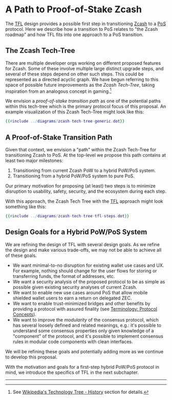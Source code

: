 # A Path to Proof-of-Stake Zcash

The [TFL](./terminology.md#definition-tfl) design provides a possible first step in transitioning [Zcash](https://z.cash) to a [PoS](./terminology.md#definition-pos) protocol. Here we describe how a transition to PoS relates to "the Zcash roadmap" and how TFL fits into one approach to a PoS transition.

## The Zcash Tech-Tree

There are multiple developer orgs working on different proposed features for Zcash. Some of these involve multiple large distinct upgrade steps, and several of these steps depend on other such steps. This could be represented as a directed acyclic graph. We have begun referring to this space of possible future improvements as the *Zcash Tech-Tree*, taking inspiration from an analogous concept in gaming.[^tech-tree-history]

We envision a *proof-of-stake transition path* as one of the potential paths within this tech-tree which is the primary protocol focus of this proposal. An example visualization of this Zcash Tech-Tree might look like this:

```dot process
{{#include ../diagrams/zcash-tech-tree-generic.dot}}
```

## A Proof-of-Stake Transition Path

Given that context, we envision a "path" within the Zcash Tech-Tree for transitioning Zcash to PoS. At the top-level we propose this path contains at least two major milestones:

1. Transitioning from current Zcash PoW to a hybrid PoW/PoS system.
2. Transitioning from a hybrid PoW/PoS system to pure PoS.

Our primary motivation for proposing (at least) two steps is to minimize disruption to usability, safety, security, and the ecosystem during each step.

With this approach, the Zcash Tech Tree with the [TFL](./terminology.md#definition-tfl) approach might look something like this:

```dot process
{{#include ../diagrams/zcash-tech-tree-tfl-steps.dot}}
```

## Design Goals for a Hybrid PoW/PoS System

We are refining the design of TFL with several design goals. As we refine the design and make various trade-offs, we may not be able to achieve all of these goals.

- We want minimal-to-no disruption for existing wallet use cases and UX. For example, nothing should change for the user flows for storing or transferring funds, the format of addresses, etc.
- We want a security analysis of the proposed protocol to be as simple as possible given existing security analyses of current Zcash.
- We want to enable new use cases around PoS that allow mobile shielded wallet users to earn a return on delegated ZEC.
- We want to enable trust-minimized bridges and other benefits by providing a protocol with assured finality (see [Terminology: Protocol Concepts](../terminology.md#protocol_concepts)). 
- We want to improve the _modularity_ of the consensus protocol, which has several loosely defined and related meanings, e.g.: it's possible to understand some consensus properties only given knowledge of a "component" of the protocol, and it's possible to implement consensus rules in modular code components with clean interfaces.

We will be refining these goals and potentially adding more as we continue to develop this proposal.

With the motivation and goals for a first-step hybrid PoW/PoS protocol in mind, we introduce the specifics of TFL in the next subchapter.

---

[^tech-tree-history]: See [Wikipedia's Technology Tree - History](https://en.wikipedia.org/wiki/Technology_tree#History) section for details.

